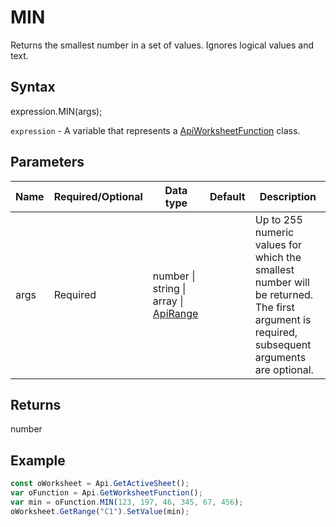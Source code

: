 # MIN

Returns the smallest number in a set of values. Ignores logical values and text.

## Syntax

expression.MIN(args);

`expression` - A variable that represents a [ApiWorksheetFunction](../ApiWorksheetFunction.md) class.

## Parameters

| **Name** | **Required/Optional** | **Data type** | **Default** | **Description** |
| ------------- | ------------- | ------------- | ------------- | ------------- |
| args | Required | number &#124; string &#124; array &#124; [ApiRange](../../ApiRange/ApiRange.md) |  | Up to 255 numeric values for which the smallest number will be returned. The first argument is required, subsequent arguments are optional. |

## Returns

number

## Example



```javascript
const oWorksheet = Api.GetActiveSheet();
var oFunction = Api.GetWorksheetFunction();
var min = oFunction.MIN(123, 197, 46, 345, 67, 456);
oWorksheet.GetRange("C1").SetValue(min);

```
